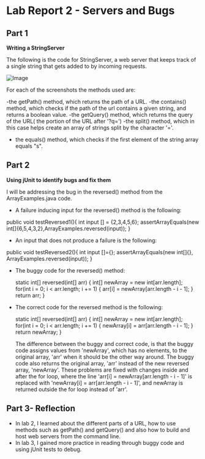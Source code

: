# Lab Report 2 - Servers and Bugs

## Part 1

**Writing a StringServer**

The following is the code for StringServer, a web server that keeps track of a single string that gets added to by incoming requests.

![Image](StringServerCode.png)

For each of the screenshots the methods used are:

-the getPath() method, which returns the path of a URL.
-the contains() method, which checks if the path of the url contains a given string, and returns a boolean value.
-the getQuery() method, which returns the query of the URL( the portion of the URL after '?q=')
-the split() method, which in this case helps create an array of strings split by the character '='.
- the equals() method, which checks if the first element of the string array equals "s".


## Part 2

**Using jUnit to identify bugs and fix them**

I will be addressing the bug in the reversed() method from the ArrayExamples.java code.

- A failure inducing input for the reversed() method is the following:

public void testReversed1(){
int input [] = {2,3,4,5,6};
assertArrayEquals(new int[]{6,5,4,3,2},ArrayExamples.reversed(input));
}

- An input that does not produce a failure is the following:

public void testReversed2(){
int input []={};
assertArrayEquals(new int[]{}, ArrayExamples.reversed(input));
}

- The buggy code for the reversed() method:

  static int[] reversed(int[] arr) {
    int[] newArray = new int[arr.length];
    for(int i = 0; i < arr.length; i += 1) {
      arr[i] = newArray[arr.length - i - 1];
    }
    return arr;
  }
  
- The correct code for the reversed method is the following:

  static int[] reversed(int[] arr) {
    int[] newArray = new int[arr.length];
    for(int i = 0; i < arr.length; i += 1) {
      newArray[i] = arr[arr.length - i - 1];
    }
    return newArray;
  }
  
  The difference between the buggy and correct code, is that the buggy code assigns values from 'newArray', which has no elements, to the original array, 'arr' when it should be the other way around. 
  The buggy code also returns the original array, 'arr' instead of the new reversed array, 'newArray'.
  These problems are fixed with changes inside and after the for loop, where the line 'arr[i] = newArray[arr.length - i - 1]' is replaced with 'newArray[i] = arr[arr.length - i - 1]', and newArray is returned outside the for loop instead of 'arr'.

## Part 3- Reflection

- In lab 2, I learned about the different parts of a URL, how to use methods such as getPath() and getQuery() and also how to build and host web servers from the command line.
- In lab 3, I gained more practice in reading through buggy code and using jUnit tests to debug.

